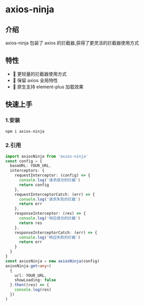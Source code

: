 # axios-ninja

## 介绍

axios-ninja 包装了 axios 的拦截器,获得了更灵活的拦截器使用方式

## 特性

- 🚀 更轻量的拦截器使用方式
- 🚀 保留 axios 全局特性
- 💪 原生支持 element-plus 加载效果

## 快速上手

### 1.安装

```bash
npm i axios-ninja

```

### 2.引用

```typescript
import axiosNinja from 'axios-ninja'
const config = {
  baseURL: YOUR_URL,
  interceptors: {
    requestInterceptor: (config) => {
      console.log('请求成功的拦截')
      return config
    },
    requestInterceptorCatch: (err) => {
      console.log('请求失败的拦截')
      return err
    },
    responseInterceptor: (res) => {
      console.log('响应成功的拦截')
      return res
    },
    responseInterceptorCatch: (err) => {
      console.log('响应失败的拦截')
      return err
    }
  }
}
const axiosNinja = new axiosNinja(config)
axiosNinja.get<any>(
  {
    url: YOUR_URL,
    showLoading: false
  }.then((res) => {
    console.log(res)
  })
)
```
